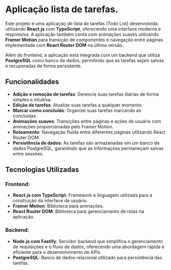 # Aplicação lista de tarefas.

Este projeto é uma aplicação de lista de tarefas (Todo List) desenvolvida utilizando **React.js** com **TypeScript**, oferecendo uma interface moderna e responsiva. A aplicação também conta com animações suaves utilizando **Framer Motion** para transição de componentes e navegação entre páginas implementada com **React Router DOM** na última versão.

Além do frontend, a aplicação está integrada com um backend que utiliza **PostgreSQL** como banco de dados, permitindo que as tarefas sejam salvas e recuperadas de forma persistente.

## Funcionalidades

- **Adição e remoção de tarefas**: Gerencie suas tarefas diárias de forma simples e intuitiva.
- **Edição de tarefas**: Atualize suas tarefas a qualquer momento.
- **Marcar como concluído**: Organize suas tarefas marcando as concluídas.
- **Animações suaves**: Transições entre páginas e ações de usuário com animações proporcionadas pelo Framer Motion.
- **Roteamento**: Navegação fluida entre diferentes páginas utilizando React Router DOM.
- **Persistência de dados**: As tarefas são armazenadas em um banco de dados PostgreSQL, garantindo que as informações permaneçam salvas entre sessões.

## Tecnologias Utilizadas

### Frontend:
- **React.js com TypeScript**: Framework e linguagem utilizada para a construção da interface de usuário.
- **Framer Motion**: Biblioteca para animações.
- **React Router DOM**: Biblioteca para gerenciamento de rotas na aplicação.

### Backend:
- **Node.js com Fastify**:  Servidor backend que simplifica o gerenciamento de requisições e o fluxo de dados, oferecendo uma abordagem rápida e eficiente para o desenvolvimento de APIs.
- **PostgreSQL**: Banco de dados relacional utilizado para persistência das tarefas.






